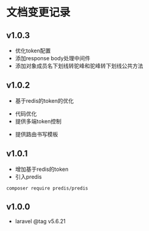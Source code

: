 # 文档变更记录
## v1.0.3
- 优化token配置
- 添加response body处理中间件
- 添加对象成员名下划线转驼峰和驼峰转下划线公共方法
 
## v1.0.2 
- 基于redis的token的优化
 * 代码优化
 * 提供多端token控制
- 提供路由书写模板  
  
## v1.0.1 
- 增加基于redis的token
- 引入predis
```shell
composer require predis/predis
```
  
## v1.0.0 
- laravel @tag v5.6.21
